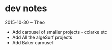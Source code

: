 dev notes
===

2015-10-30 ~ Theo

* Add carousel of smaller projects - cclarke etc
* Add All the algeSurf projects
* Add Baker carousel

